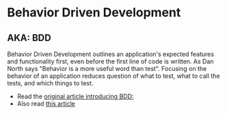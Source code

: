 # Behavior Driven Development

## AKA: BDD

Behavior Driven Development outlines an application's expected features and functionality first, even before the first line of code is written. As Dan North says "Behavior is a more useful word than test". Focusing on the behavior of an application reduces question of what to test, what to call the tests, and which things to test.

- Read the [original article introducing BDD:](http://dannorth.net/introducing-bdd/)
- Also read [this article](http://www.agile-doctor.com/2012/03/06/10-reasons-why-bdd-changes-everything/)
